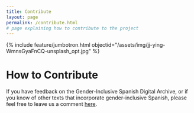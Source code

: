 ```yaml
---
title: Contribute
layout: page
permalink: /contribute.html
# page explaining how to contribute to the project
---
```


{% include feature/jumbotron.html objectid="/assets/img/jj-ying-WmnsGyaFnCQ-unsplash_opt.jpg" %}

# How to Contribute

If you have feedback on the Gender-Inclusive Spanish Digital Archive, or if you know of other texts that incorporate gender-inclusive Spanish, please feel free to leave us a comment [here](https://docs.google.com/forms/d/e/1FAIpQLScSHYTKwxjsau70yJYmQHC_wrnSva15cXu7iyx08gdxNvrOqQ/viewform?usp=publish-editor).

